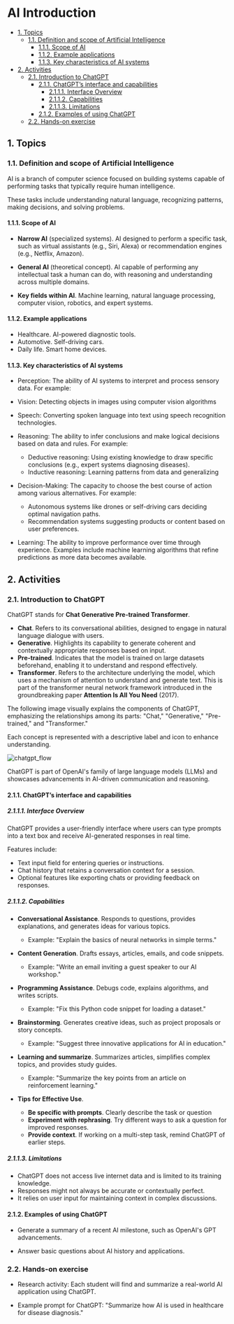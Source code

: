 # AI Introduction <!-- omit from toc -->

- [1. Topics](#1-topics)
  - [1.1. Definition and scope of Artificial Intelligence](#11-definition-and-scope-of-artificial-intelligence)
    - [1.1.1. Scope of AI](#111-scope-of-ai)
    - [1.1.2. Example applications](#112-example-applications)
    - [1.1.3. Key characteristics of AI systems](#113-key-characteristics-of-ai-systems)
- [2. Activities](#2-activities)
  - [2.1. Introduction to ChatGPT](#21-introduction-to-chatgpt)
    - [2.1.1. ChatGPT’s interface and capabilities](#211-chatgpts-interface-and-capabilities)
      - [2.1.1.1. Interface Overview](#2111-interface-overview)
      - [2.1.1.2. Capabilities](#2112-capabilities)
      - [2.1.1.3. Limitations](#2113-limitations)
    - [2.1.2. Examples of using ChatGPT](#212-examples-of-using-chatgpt)
  - [2.2. Hands-on exercise](#22-hands-on-exercise)

## 1. Topics

### 1.1. Definition and scope of Artificial Intelligence

AI is a branch of computer science focused on building systems capable of
performing tasks that typically require human intelligence. 

These tasks include understanding natural language, recognizing patterns, making decisions, and solving problems.

#### 1.1.1. Scope of AI

- **Narrow AI** (specialized systems). AI designed to perform a specific task, such as virtual assistants (e.g., Siri, Alexa) or recommendation engines (e.g., Netflix, Amazon).

- **General AI** (theoretical concept). AI capable of performing any intellectual task a human can do, with reasoning and understanding across multiple domains.

- **Key fields within AI**. Machine learning, natural language processing, computer vision, robotics, and expert systems.

#### 1.1.2. Example applications

- Healthcare. AI-powered diagnostic tools.
- Automotive. Self-driving cars.
- Daily life. Smart home devices.

#### 1.1.3. Key characteristics of AI systems

- Perception: The ability of AI systems to interpret and process sensory data. For example:
- Vision: Detecting objects in images using computer vision algorithms
- Speech: Converting spoken language into text using speech recognition technologies.
- Reasoning: The ability to infer conclusions and make logical decisions based on data and rules. For example:
  - Deductive reasoning: Using existing knowledge to draw specific conclusions (e.g., expert systems diagnosing diseases).
  - Inductive reasoning: Learning patterns from data and generalizing
- Decision-Making: The capacity to choose the best course of action among various alternatives. For example:
  - Autonomous systems like drones or self-driving cars deciding optimal navigation paths.
  - Recommendation systems suggesting products or content based on user preferences.

- Learning: The ability to improve performance over time through experience. Examples include machine learning algorithms that refine predictions as more data becomes available.

## 2. Activities

### 2.1. Introduction to ChatGPT

ChatGPT stands for **Chat Generative Pre-trained Transformer**.

- **Chat**. Refers to its conversational abilities, designed to engage in natural language dialogue with users.
- **Generative**. Highlights its capability to generate coherent and contextually appropriate responses based on input.
- **Pre-trained**. Indicates that the model is trained on large datasets beforehand, enabling it to understand and respond effectively.
- **Transformer**. Refers to the architecture underlying the model, which uses a mechanism of attention to understand and generate text. This is part of the transformer neural network framework introduced in the groundbreaking paper **Attention Is All You Need** (2017).

The following image visually explains the components of ChatGPT, emphasizing the relationships among its parts: "Chat," "Generative," "Pre-trained," and "Transformer."

Each concept is represented with a descriptive label and icon to
enhance understanding.

![chatgpt_flow](../Artificial-Intelligence/Resources/chatgpt_flow.png)


ChatGPT is part of OpenAI's family of large language models (LLMs) and showcases advancements in AI-driven communication and reasoning.


#### 2.1.1. ChatGPT’s interface and capabilities

##### 2.1.1.1. Interface Overview

ChatGPT provides a user-friendly interface where users can type prompts into a text box and receive AI-generated responses in real time.

Features include:

- Text input field for entering queries or instructions.
- Chat history that retains a conversation context for a session.
- Optional features like exporting chats or providing feedback on responses.

##### 2.1.1.2. Capabilities

- **Conversational Assistance**. Responds to questions, provides explanations, and generates ideas for various topics.
  - Example: "Explain the basics of neural networks in simple terms."

- **Content Generation**. Drafts essays, articles, emails, and code snippets.
  - Example: "Write an email inviting a guest speaker to our AI workshop."

- **Programming Assistance**. Debugs code, explains algorithms, and writes scripts.
  - Example: "Fix this Python code snippet for loading a dataset."

- **Brainstorming**. Generates creative ideas, such as project proposals or story concepts.
  - Example: "Suggest three innovative applications for AI in education."

- **Learning and summarize**. Summarizes articles, simplifies complex topics, and provides study guides.
  - Example: "Summarize the key points from an article on reinforcement learning."

- **Tips for Effective Use**.

  - **Be specific with prompts**. Clearly describe the task or question
  - **Experiment with rephrasing**. Try different ways to ask a question for improved responses.
  - **Provide context**. If working on a multi-step task, remind ChatGPT of earlier steps.

##### 2.1.1.3. Limitations

- ChatGPT does not access live internet data and is limited to its training knowledge.
- Responses might not always be accurate or contextually perfect.
- It relies on user input for maintaining context in complex discussions.


#### 2.1.2. Examples of using ChatGPT

- Generate a summary of a recent AI milestone, such as OpenAI's GPT advancements.

- Answer basic questions about AI history and applications.

### 2.2. Hands-on exercise

- Research activity: Each student will find and summarize a real-world AI application using ChatGPT.

- Example prompt for ChatGPT: "Summarize how AI is used in healthcare for disease diagnosis."



